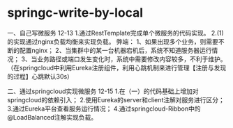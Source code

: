 # springc-write-by-local
一、自己写微服务 12-13
1.通过RestTemplate完成单个微服务的代码实现。
2.(1)的实现通过nginx负载均衡来实现负载。
    弊端：
        1、如果出现多个业务，则需要不断的配置nginx；
        2、当集群中的某一台机器宕机后，系统不知道服务器运行情况；
        3、当业务路径或端口发生变化时，系统中需要修改内容较多，不利于维护。（在springcloud中利用Eureka注册组件，利用心跳机制来进行管理【注册与发现的过程】心跳默认30s）

二、通过springcloud实现微服务 12-15
1.在（一）的代码基础上增加对springcloud的依赖引入；
2.使用Eureka的server和client注解对服务进行区分；
3.通过Eureka平台查看服务运行情况；
4.通过springcloud-Ribbon中的@LoadBalanced注解实现负载。




